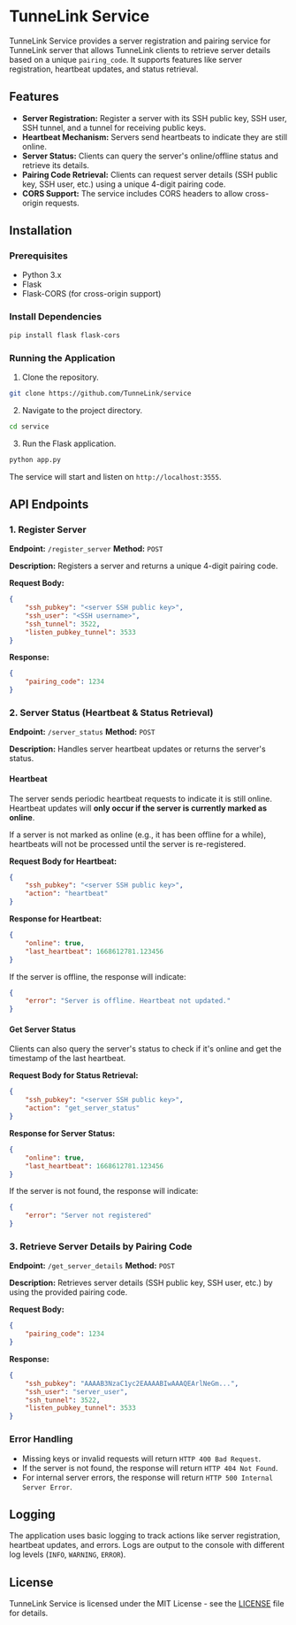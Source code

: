 # TunneLink Service

TunneLink Service provides a server registration and pairing service for TunneLink server that allows TunneLink clients to retrieve server details based on a unique `pairing_code`. It supports features like server registration, heartbeat updates, and status retrieval.

## Features

- **Server Registration:** Register a server with its SSH public key, SSH user, SSH tunnel, and a tunnel for receiving public keys.
- **Heartbeat Mechanism:** Servers send heartbeats to indicate they are still online.
- **Server Status:** Clients can query the server's online/offline status and retrieve its details.
- **Pairing Code Retrieval:** Clients can request server details (SSH public key, SSH user, etc.) using a unique 4-digit pairing code.
- **CORS Support:** The service includes CORS headers to allow cross-origin requests.

## Installation

### Prerequisites

- Python 3.x
- Flask
- Flask-CORS (for cross-origin support)

### Install Dependencies

```bash
pip install flask flask-cors
```

### Running the Application

1. Clone the repository.

```bash
git clone https://github.com/TunneLink/service
```

2. Navigate to the project directory.

```bash
cd service
```

3. Run the Flask application.

```bash
python app.py
```

The service will start and listen on `http://localhost:3555`.

## API Endpoints

### 1. Register Server

**Endpoint:** `/register_server`
**Method:** `POST`

**Description:** Registers a server and returns a unique 4-digit pairing code.

**Request Body:**

```json
{
    "ssh_pubkey": "<server SSH public key>",
    "ssh_user": "<SSH username>",
    "ssh_tunnel": 3522,
    "listen_pubkey_tunnel": 3533
}
```

**Response:**

```json
{
    "pairing_code": 1234
}
```

### 2. Server Status (Heartbeat & Status Retrieval)

**Endpoint:** `/server_status`
**Method:** `POST`

**Description:** Handles server heartbeat updates or returns the server's status.

#### Heartbeat

The server sends periodic heartbeat requests to indicate it is still online. Heartbeat updates will **only occur if the server is currently marked as online**.

If a server is not marked as online (e.g., it has been offline for a while), heartbeats will not be processed until the server is re-registered.

**Request Body for Heartbeat:**

```json
{
    "ssh_pubkey": "<server SSH public key>",
    "action": "heartbeat"
}
```

**Response for Heartbeat:**

```json
{
    "online": true,
    "last_heartbeat": 1668612781.123456
}
```

If the server is offline, the response will indicate:

```json
{
    "error": "Server is offline. Heartbeat not updated."
}
```

#### Get Server Status

Clients can also query the server's status to check if it's online and get the timestamp of the last heartbeat.

**Request Body for Status Retrieval:**

```json
{
    "ssh_pubkey": "<server SSH public key>",
    "action": "get_server_status"
}
```

**Response for Server Status:**

```json
{
    "online": true,
    "last_heartbeat": 1668612781.123456
}
```

If the server is not found, the response will indicate:

```json
{
    "error": "Server not registered"
}
```

### 3. Retrieve Server Details by Pairing Code

**Endpoint:** `/get_server_details`
**Method:** `POST`

**Description:** Retrieves server details (SSH public key, SSH user, etc.) by using the provided pairing code.

**Request Body:**

```json
{
    "pairing_code": 1234
}
```

**Response:**

```json
{
    "ssh_pubkey": "AAAAB3NzaC1yc2EAAAABIwAAAQEArlNeGm...",
    "ssh_user": "server_user",
    "ssh_tunnel": 3522,
    "listen_pubkey_tunnel": 3533
}
```

### Error Handling

- Missing keys or invalid requests will return `HTTP 400 Bad Request`.
- If the server is not found, the response will return `HTTP 404 Not Found`.
- For internal server errors, the response will return `HTTP 500 Internal Server Error`.

## Logging

The application uses basic logging to track actions like server registration, heartbeat updates, and errors. Logs are output to the console with different log levels (`INFO`, `WARNING`, `ERROR`).

## License

TunneLink Service is licensed under the MIT License - see the [LICENSE](LICENSE) file for details.